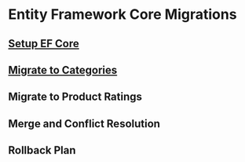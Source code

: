# Entity Framework Core Migrations

## [Setup EF Core](https://github.com/Rogengell/EF-Database/tree/initial-setup)

## [Migrate to Categories](https://github.com/Rogengell/EF-Database/tree/add-categories)

## Migrate to Product Ratings

## Merge and Conflict Resolution

## Rollback Plan